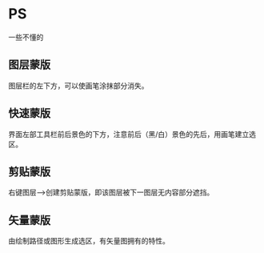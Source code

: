 # PS
一些不懂的
## 图层蒙版
图层栏的左下方，可以使画笔涂抹部分消失。
## 快速蒙版
界面左部工具栏前后景色的下方，注意前后（黑/白）景色的先后，用画笔建立选区。
## 剪贴蒙版
右键图层——>创建剪贴蒙版，即该图层被下一图层无内容部分遮挡。
## 矢量蒙版
由绘制路径或图形生成选区，有矢量图拥有的特性。

